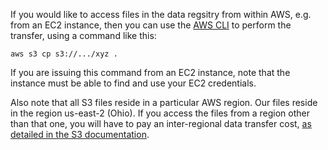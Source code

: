 If you would like to access files in the data regsitry from within AWS, e.g. from an EC2 instance, then you can use the [AWS CLI](https://aws.amazon.com/cli/) to perform the transfer, using a command like this:

```buildoutcfg
aws s3 cp s3://.../xyz .
```

If you are issuing this command from an EC2 instance, note that the instance must be able to find and use your EC2 credentials.

Also note that all S3 files reside in a particular AWS region.  Our files reside in the region us-east-2 (Ohio).  If you access the files from a region other than that one, you will have to pay an inter-regional data transfer cost, [as detailed in the S3 documentation](https://aws.amazon.com/s3/pricing/).